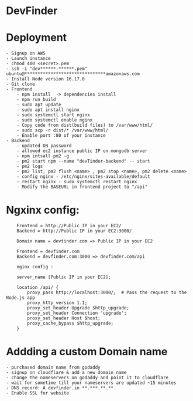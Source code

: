 # DevFinder


# Deployment

    - Signup on AWS 
    - Launch instance
    - chmod 400 <secret>.pem
    - ssh -i "dev******-******.pem" ubuntu@*******************************amazonaws.com
    - Install Node version 16.17.0
    - Git clone
    - Frontend    
        - npm install  -> dependencies install
        - npm run build
        - sudo apt update
        - sudo apt install nginx
        - sudo systemctl start nginx
        - sudo systemctl enable nginx
        - Copy code from dist(build files) to /var/www/html/
        - sudo scp -r dist/* /var/www/html/
        - Enable port :80 of your instance
    - Backend
        - updated DB password
        - allowed ec2 instance public IP on mongodb server
        - npm intsall pm2 -g
        - pm2 start npm --name "devTinder-backend" -- start
        - pm2 logs
        - pm2 list, pm2 flush <name> , pm2 stop <name>, pm2 delete <name>
        - config nginx - /etc/nginx/sites-available/default
        - restart nginx - sudo systemctl restart nginx
        - Modify the BASEURL in frontend project to "/api"


# Ngxinx config: 

        Frontend = http://Public IP in your EC2/
        Backend = http://Public IP in your EC2:3000/
    
        Domain name = devtinder.com => Public IP in your EC2

        Frontend = devfinder.com
        Backend = devfinder.com:3000 => devfinder.com/api

        nginx config : 

        server_name [Public IP in your EC2];

        location /api/ {
            proxy_pass http://localhost:3000/;  # Pass the request to the Node.js app
            proxy_http_version 1.1;
            proxy_set_header Upgrade $http_upgrade;
            proxy_set_header Connection 'upgrade';
            proxy_set_header Host $host;
            proxy_cache_bypass $http_upgrade;
        }



# Addding a custom Domain name

    - purchased domain name from godaddy
    - signup on cloudflare & add a new domain name
    - change the nameservers on godaddy and point it to cloudflare
    - wait for sometime till your nameservers are updated ~15 minutes
    - DNS record: A devfinder.in **.***.**.**
    - Enable SSL for website